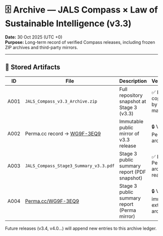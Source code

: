 # 🗄️ Archive — JALS Compass × Law of Sustainable Intelligence (v3.3)

**Date:** 30 Oct 2025 (UTC +0)  
**Purpose:** Long-term record of verified Compass releases, including frozen ZIP archives and third-party mirrors.

---

## 🔖 Stored Artifacts

| ID | File | Description | Verification |
|----|------|--------------|---------------|
| A001 | `JALS_Compass_v3.3_Archive.zip` | Full repository snapshot at Stage 3 (v3.3) | ✅ Local copy stored by maintainer |
| A002 | Perma.cc record → [WG9F-3EQ9](https://perma.cc/WG9F-3EQ9) | Immutable public mirror of v3.3 release | 🔒 Verified – Perma.cc archive |
| A003 | `JALS_Compass_Stage3_Summary_v3.3.pdf` | Stage 3 public summary report (PDF snapshot) | ✅ Local + Perma archive ready |---
| A004 | [Perma.cc/WG9F-3EQ9](https://perma.cc/WG9F-3EQ9) | Stage 3 public summary report (Perma mirror) | 🔒 Verified – immutable external archive |Each artifact listed here corresponds to a **timestamped proof of existence** for the JALS Compass × LSI framework.  
Future releases (v3.4, v4.0…) will append new entries to this archive ledger.
